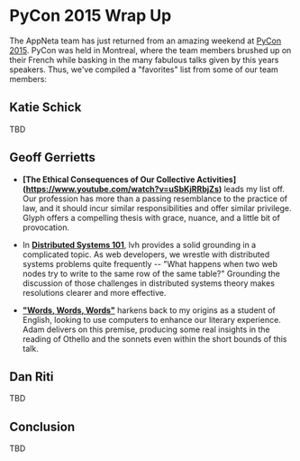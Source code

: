 # PyCon 2015 Wrap Up

The AppNeta team has just returned from an amazing weekend at [PyCon 2015][1].
PyCon was held in Montreal, where the team members brushed up on their French
while basking in the many fabulous talks given by this years speakers. Thus,
we've compiled a "favorites" list from some of our team members:

## Katie Schick

TBD

## Geoff Gerrietts

* **[The Ethical Consequences of Our Collective Activities]
  (https://www.youtube.com/watch?v=uSbKjRRbjZs)** leads my list off. Our
  profession has more than a passing resemblance to the practice of law, and it
  should incur similar responsibilities and offer similar privilege. Glyph
  offers a compelling thesis with grace, nuance, and a little bit of
  provocation.

* In **[Distributed Systems 101](https://www.youtube.com/watch?v=YAFGQurdJ3U)**,
  lvh provides a solid grounding in a complicated topic. As web
  developers, we wrestle with distributed systems problems quite frequently --
  "What happens when two web nodes try to write to the same row of the same
  table?" Grounding the discussion of those challenges in distributed systems
  theory makes resolutions clearer and more effective.

* **["Words, Words, Words"](https://www.youtube.com/watch?v=EoWG0lavg9U)**
  harkens back to my origins as a student of English, looking to use computers
  to enhance our literary experience. Adam delivers on this premise, producing
  some real insights in the reading of Othello and the sonnets even within the 
  short bounds of this talk.

## Dan Riti

TBD

## Conclusion

TBD

[1]: http://us.pycon.org/2015/
